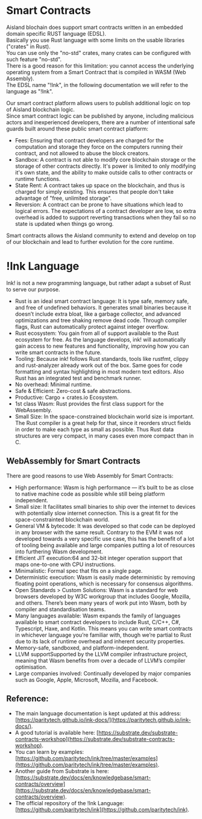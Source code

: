 # Smart Contracts

Aisland blochain does support smart contracts written in an embedded domain specific RUST language (EDSL).  
Basically you use Rust language with some limits on the usable libraries ("crates" in Rust).  
You can use only the "no-std" crates, many crates can be configured with such feature "no-std".    
There is a good reason for this limitation: you cannot access the underlying operating system from a Smart Contract that is compiled in WASM (Web Assembly).  
The EDSL name "!Ink", in the following documentation we will refer to the language as "!Ink".  

Our smart contract platform allows users to publish additional logic on top of Aisland blockchain logic.  
Since smart contract logic can be published by anyone, including malicious actors and inexperienced developers, 
there are a number of intentional safe guards built around these public smart contract platform:  

- Fees: Ensuring that contract developers are charged for the computation and storage they force on the computers running their contract, and not allowed to abuse the block creators.  
- Sandbox: A contract is not able to modify core blockchain storage or the storage of other contracts directly. It's power is limited to only modifying it's own state, and the ability to 
make outside calls to other contracts or runtime functions.  
- State Rent: A contract takes up space on the blockchain, and thus is charged for simply existing. This ensures that people don't take advantage of "free, unlimited storage".  
- Reversion: A contract can be prone to have situations which lead to logical errors. The expectations of a contract developer are low, so extra overhead is added to support reverting transactions when they fail so no state is updated when things go wrong.  

Smart contracts allows the Aisland community to extend and develop on top of our blockchain and lead to further evolution for the core runtime.  


# !Ink Language
Ink! is not a new programming language, but rather adapt a subset of Rust to serve our purpose.

- Rust is an ideal smart contract language: It is type safe, memory safe, and free of undefined behaviors. It generates small binaries because it doesn’t include extra bloat, like a garbage collector, and advanced optimizations and tree shaking remove dead code. Through compiler flags, Rust can automatically protect against integer overflow.  
- Rust ecosystem: You gain from all of support available to the Rust ecosystem for free. As the language develops, ink! will automatically gain access to new features and functionality, improving how you can write smart contracts in the future.  
- Tooling: Because ink! follows Rust standards, tools like rustfmt, clippy and rust-analyzer already work out of the box. Same goes for code formatting and syntax highlighting in most modern text editors. Also Rust has an integrated test and benchmark runner.  
- No overhead: Minimal runtime.
- Safe & Efficient: Zero-cost & safe abstractions.  
- Productive: Cargo + crates.io Ecosystem. 
- 1st class Wasm: Rust provides the first class support for the WebAssembly.  
- Small Size: In the space-constrained blockchain world size is important. The Rust compiler is a great help for that, since it reorders struct fields in order to make each type as small as possible. Thus Rust data structures are very compact, in many cases even more compact than in C. 

## WebAssembly for Smart Contracts

There are good reasons to use Web Assembly for Smart Contracts:

- High performance: Wasm is high performance — it’s built to be as close to native machine code as possible while still being platform independent.  
- Small size: It facilitates small binaries to ship over the internet to devices with potentially slow internet connection. This is a great fit for the space-constrainted blockchain world.  
- General VM & bytecode: It was developed so that code can be deployed in any browser with the same result. Contrary to the EVM it was not developed towards a very specific use case, this has the benefit of a lot of tooling being available and large companies putting a lot of resources into furthering Wasm development.  
- Efficient JIT execution:64 and 32-bit integer operation support that maps one-to-one with CPU instructions.  
- Minimalistic: Formal spec that fits on a single page.  
- Deterministic execution: Wasm is easily made deterministic by removing floating point operations, which is necessary for consensus algorithms.
- Open Standards > Custom Solutions: Wasm is a standard for web browsers developed by W3C workgroup that includes Google, Mozilla, and others. There’s been many years of work put into Wasm, both by compiler and standardisation teams.  
- Many languages available: Wasm expands the family of languages available to smart contract developers to include Rust, C/C++, C#, Typescript, Haxe, and Kotlin. This means you can write smart contracts in whichever language you’re familiar with, though we’re partial to Rust due to its lack of runtime overhead and inherent security properties.  
- Memory-safe, sandboxed, and platform-independent.  
- LLVM supportSupported by the LLVM compiler infrastructure project, meaning that Wasm benefits from over a decade of LLVM’s compiler optimisation.  
- Large companies involved: Continually developed by major companies such as Google, Apple, Microsoft, Mozilla, and Facebook.  

## Reference:
- The main language documentation is kept updated at this address: [https://paritytech.github.io/ink-docs/](https://paritytech.github.io/ink-docs/).  
- A good tutorial is available here: [https://substrate.dev/substrate-contracts-workshop](https://substrate.dev/substrate-contracts-workshop).  
- You can learn by examples: [https://github.com/paritytech/ink/tree/master/examples](https://github.com/paritytech/ink/tree/master/examples).  
- Another guide from Substrate is here: [https://substrate.dev/docs/en/knowledgebase/smart-contracts/overview](https://substrate.dev/docs/en/knowledgebase/smart-contracts/overview).  
- The official repository of the !Ink Language: [https://github.com/paritytech/ink](https://github.com/paritytech/ink).  







